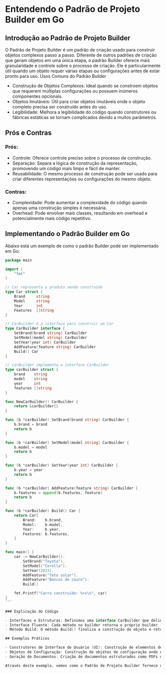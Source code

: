# Entendendo o Padrão de Projeto Builder em Go

## Introdução ao Padrão de Projeto Builder

O Padrão de Projeto Builder é um padrão de criação usado para construir objetos complexos passo a passo. Diferente de outros padrões de criação que geram objetos em uma única etapa, o padrão Builder oferece mais granularidade e controle sobre o processo de criação. Ele é particularmente útil quando um objeto requer várias etapas ou configurações antes de estar pronto para uso.
Usos Comuns do Padrão Builder

- Construção de Objetos Complexos: Ideal quando se constroem objetos que requerem múltiplas configurações ou possuem inúmeros componentes opcionais.
- Objetos Imutáveis: Útil para criar objetos imutáveis onde o objeto completo precisa ser construído antes do uso.
- Legibilidade: Melhora a legibilidade do código quando construtores ou fábricas estáticas se tornam complicados devido a muitos parâmetros.

## Prós e Contras

### Prós:

- Controle: Oferece controle preciso sobre o processo de construção.
- Separação: Separa a lógica de construção da representação, promovendo um código mais limpo e fácil de manter.
- Reusabilidade: O mesmo processo de construção pode ser usado para criar diferentes representações ou configurações do mesmo objeto.

### Contras:

- Complexidade: Pode aumentar a complexidade do código quando apenas uma construção simples é necessária.
- Overhead: Pode envolver mais classes, resultando em overhead e potencialmente mais código repetitivo.

## Implementando o Padrão Builder em Go

Abaixo está um exemplo de como o padrão Builder pode ser implementado em Go:

```go
package main

import (
    "fmt"
)

// Car representa o produto sendo construído
type Car struct {
    Brand     string
    Model     string
    Year      int
    Features  []string
}

// CarBuilder é a interface para construir um Car
type CarBuilder interface {
    SetBrand(brand string) CarBuilder
    SetModel(model string) CarBuilder
    SetYear(year int) CarBuilder
    AddFeature(feature string) CarBuilder
    Build() Car
}

// carBuilder implementa a interface CarBuilder
type carBuilder struct {
    brand    string
    model    string
    year     int
    features []string
}

func NewCarBuilder() CarBuilder {
    return &carBuilder{}
}

func (b *carBuilder) SetBrand(brand string) CarBuilder {
    b.brand = brand
    return b
}

func (b *carBuilder) SetModel(model string) CarBuilder {
    b.model = model
    return b
}

func (b *carBuilder) SetYear(year int) CarBuilder {
    b.year = year
    return b
}

func (b *carBuilder) AddFeature(feature string) CarBuilder {
    b.features = append(b.features, feature)
    return b
}

func (b *carBuilder) Build() Car {
    return Car{
        Brand:    b.brand,
        Model:    b.model,
        Year:     b.year,
        Features: b.features,
    }
}

func main() {
    car := NewCarBuilder().
        SetBrand("Toyota").
        SetModel("Corolla").
        SetYear(2023).
        AddFeature("Teto solar").
        AddFeature("Bancos de couro").
        Build()

    fmt.Printf("Carro construído: %+v\n", car)
}
´´´

### Explicação do Código

- Interfaces e Estruturas: Definimos uma interface CarBuilder que delineia os métodos necessários para definir as propriedades de um Car. A estrutura carBuilder implementa essa interface.
- Interface Fluente: Cada método no builder retorna o próprio builder (CarBuilder). Isso permite o encadeamento de métodos, facilitando uma forma limpa e legível de construir o objeto.
- Método Build: O método Build() finaliza a construção do objeto e retorna o Car totalmente construído.

## Exemplos Práticos

- Construtores de Interface do Usuário (UI): Construção de elementos de UI complexos com vários componentes opcionais.
- Objetos de Configuração: Construção de objetos de configuração onde nem todas as configurações são obrigatórias.
- Geração de Documentos: Criação de documentos estruturados como PDFs ou páginas HTML, onde os elementos são opcionais e a ordem é importante.

Através deste exemplo, vemos como o Padrão de Projeto Builder fornece uma abordagem flexível e sistemática para construir objetos complexos, tornando-se uma ferramenta valiosa no desenvolvimento de software.
